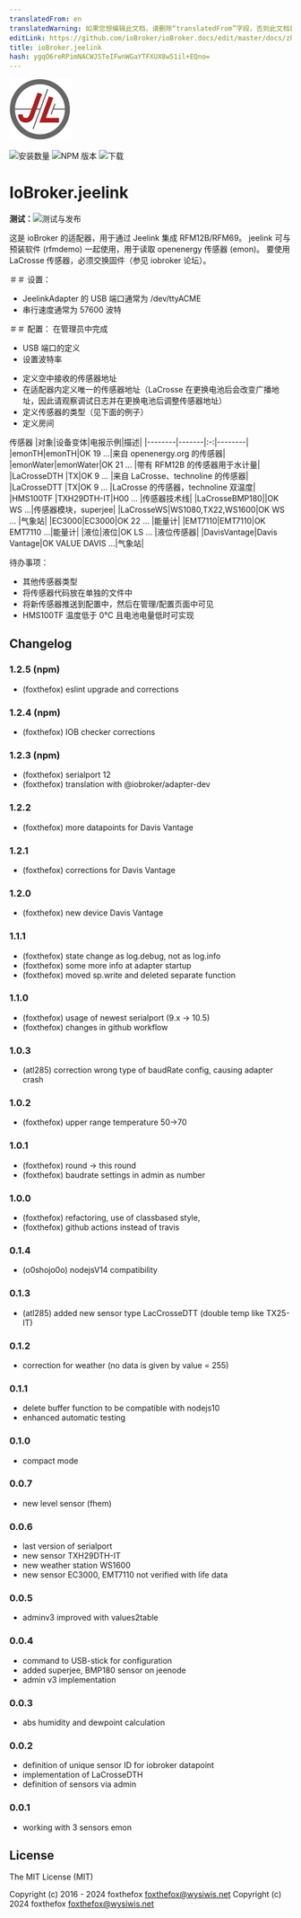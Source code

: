 ```yaml
---
translatedFrom: en
translatedWarning: 如果您想编辑此文档，请删除“translatedFrom”字段，否则此文档将再次自动翻译
editLink: https://github.com/ioBroker/ioBroker.docs/edit/master/docs/zh-cn/adapterref/iobroker.jeelink/README.md
title: ioBroker.jeelink
hash: ygqO6reRPimNACWJSTeIFwnWGaYTFXUX8w51il+EQno=
---
```

![标识](../../../en/adapterref/iobroker.jeelink/admin/jeelab_logo.png)

![安装数量](http://iobroker.live/badges/jeelink-stable.svg)
![NPM 版本](http://img.shields.io/npm/v/iobroker.jeelink.svg)
![下载](https://img.shields.io/npm/dm/iobroker.jeelink.svg)

# IoBroker.jeelink
**测试：**![测试与发布](https://github.com/foxthefox/ioBroker.jeelink/workflows/Test%20and%20Release/badge.svg)

这是 ioBroker 的适配器，用于通过 Jeelink 集成 RFM12B/RFM69。
jeelink 可与预装软件 (rfmdemo) 一起使用，用于读取 openenergy 传感器 (emon)。
要使用 LaCrosse 传感器，必须交换固件（参见 iobroker 论坛）。

＃＃ 设置：
- JeelinkAdapter 的 USB 端口通常为 /dev/ttyACME
- 串行速度通常为 57600 波特

＃＃ 配置：
在管理员中完成

* USB 端口的定义
* 设置波特率
- 定义空中接收的传感器地址
- 在适配器内定义唯一的传感器地址（LaCrosse 在更换电池后会改变广播地址，因此请观察调试日志并在更换电池后调整传感器地址）
- 定义传感器的类型（见下面的例子）
- 定义房间

传感器
|对象|设备变体|电报示例|描述|
|--------|-------|:-:|--------|
|emonTH|emonTH|OK 19 ...|来自 openenergy.org 的传感器|
|emonWater|emonWater|OK 21 ... |带有 RFM12B 的传感器用于水计量|
|LaCrosseDTH |TX|OK 9 ... |来自 LaCrosse、technoline 的传感器|
|LaCrosseDTT |TX|OK 9 ... |LaCrosse 的传感器，technoline 双温度|
|HMS100TF |TXH29DTH-IT|H00 ... |传感器技术线|
|LaCrosseBMP180||OK WS ...|传感器模块，superjee|
|LaCrosseWS|WS1080,TX22,WS1600|OK WS ... |气象站|
|EC3000|EC3000|OK 22 ... |能量计|
|EMT7110|EMT7110|OK EMT7110 ...|能量计|
|液位|液位|OK LS ... |液位传感器|
|DavisVantage|Davis Vantage|OK VALUE DAVIS ...|气象站|

待办事项：
* 其他传感器类型
* 将传感器代码放在单独的文件中
* 将新传感器推送到配置中，然后在管理/配置页面中可见
* HMS100TF 温度低于 0°C 且电池电量低时可实现

## Changelog

### 1.2.5 (npm)
* (foxthefox) eslint upgrade and corrections

### 1.2.4 (npm)
* (foxthefox) IOB checker corrections


### 1.2.3 (npm)
* (foxthefox) serialport 12
* (foxthefox) translation with @iobroker/adapter-dev

### 1.2.2
* (foxthefox) more datapoints for Davis Vantage

### 1.2.1
* (foxthefox) corrections for Davis Vantage

### 1.2.0
* (foxthefox) new device Davis Vantage

### 1.1.1
* (foxthefox) state change as log.debug, not as log.info
* (foxthefox) some more info at adapter startup
* (foxthefox) moved sp.write and deleted separate function

### 1.1.0
* (foxthefox) usage of newest serialport (9.x -> 10.5)
* (foxthefox) changes in github workflow

### 1.0.3
* (atl285) correction wrong type of baudRate config, causing adapter crash

### 1.0.2
* (foxthefox) upper range temperature 50->70

### 1.0.1
* (foxthefox) round -> this round
* (foxthefox) baudrate settings in admin as number

### 1.0.0
* (foxthefox) refactoring, use of classbased style,
* (foxthefox) github actions instead of travis

### 0.1.4
* (o0shojo0o) nodejsV14 compatibility

### 0.1.3
* (atl285) added new sensor type LacCrosseDTT (double temp like TX25-IT)

### 0.1.2
* correction for weather (no data is given by value = 255)

### 0.1.1
* delete buffer function to be compatible with nodejs10
* enhanced automatic testing

### 0.1.0
* compact mode

### 0.0.7
* new level sensor (fhem)

### 0.0.6
* last version of serialport
* new sensor TXH29DTH-IT
* new weather station WS1600
* new sensor EC3000, EMT7110 not verified with life data

### 0.0.5
* adminv3 improved with values2table

### 0.0.4
* command to USB-stick for configuration
* added superjee, BMP180 sensor on jeenode
* admin v3 implementation

### 0.0.3
* abs humidity and dewpoint calculation

### 0.0.2
* definition of unique sensor ID for iobroker datapoint
* implementation of LaCrosseDTH
* definition of sensors via admin

### 0.0.1
* working with 3 sensors emon

## License

The MIT License (MIT)

Copyright (c) 2016 - 2024 foxthefox <foxthefox@wysiwis.net>
Copyright (c) 2024 foxthefox <foxthefox@wysiwis.net>